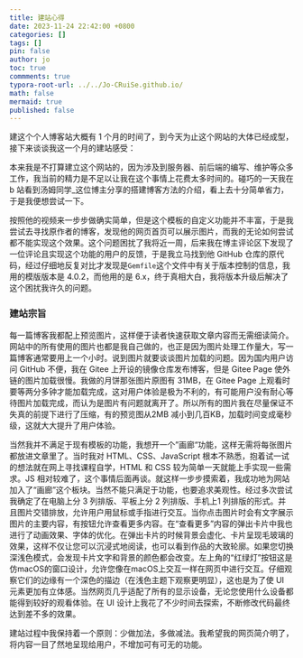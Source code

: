 ```yaml
---
title: 建站心得
date: 2023-11-24 22:42:00 +0800
categories: []
tags: []
pin: false
author: jo
toc: true
commments: true
typora-root-url: ../../Jo-CRuiSe.github.io/
math: false
mermaid: true
published: false
---
```


建这个个人博客站大概有 1 个月的时间了，到今天为止这个网站的大体已经成型，接下来谈谈我这一个月的建站感受：

本来我是不打算建立这个网站的，因为涉及到服务器、前后端的编写、维护等众多工作，我当前的精力是不足以让我在这个事情上花费太多时间的。碰巧的一天我在 b 站看到汤姆同学_这位博主分享的搭建博客方法的介绍，看上去十分简单省力，于是我便想尝试一下。

按照他的视频来一步步做确实简单，但是这个模板的自定义功能并不丰富，于是我尝试去寻找原作者的博客，发现他的网页首页可以展示图片，而我的无论如何尝试都不能实现这个效果。这个问题困扰了我将近一周，后来我在博主评论区下发现了一位评论且实现这个功能的用户的反馈，于是我立马找到他 GitHub 仓库的原代码，经过仔细地反复对比才发现是`Gemfile`这个文件中有关于版本控制的信息，我用的模版版本是 4.0.2，而他用的是 6.x，终于真相大白，我将版本升级后解决了这个困扰我许久的问题。

### 建站宗旨

每一篇博客我都配上预览图片，这样便于读者快速获取文章内容而无需细读简介。网站中的所有使用的图片也都是我自己做的，也正是因为图片处理工作量大，写一篇博客通常要用上一个小时。说到图片就要谈谈图片加载的问题。因为国内用户访问 GitHub 不便，我在 Gitee 上开设的镜像仓库发布博客，但是 Gitee Page 使外链的图片加载很慢。我做的月饼那张图片原图有 31MB，在 Gitee Page 上观看时要等两分多钟才能加载完成，这对用户体验是极为不利的，有可能用户没有耐心等待图片加载完成，而认为是图片有问题就离开了。所以所有的图片我在尽量保证不失真的前提下进行了压缩，有的预览图从2MB 减小到几百KB，加载时间变成毫秒级，这就大大提升了用户体验。

当然我并不满足于现有模板的功能，我想开一个”画廊“功能，这样无需将每张图片都放进文章里了。当时我对 HTML、CSS、JavaScript 根本不熟悉，抱着试一试的想法就在网上寻找课程自学，HTML 和 CSS 较为简单一天就能上手实现一些需求。JS 相对较难了，这个事情后面再谈。就这样一步步摸索着，我成功地为网站加入了“画廊”这个板块。当然不能只满足于功能，也要追求美观性。经过多次尝试我确定了在电脑上分 3 列排版、平板上分 2 列排版、手机上1 列排版的形式。并且图片交错排放，允许用户用鼠标或手指进行交互。当你点击图片时会有文字展示图片的主要内容，有按钮允许查看更多内容。在“查看更多”内容的弹出卡片中我也进行了动画效果、字体的优化。在弹出卡片的时候背景会虚化、卡片呈现毛玻璃的效果，这样不仅让您可以沉浸式地阅读，也可以看到作品的大致轮廓。如果您切换深浅色模式，会发现卡片文字和背景的颜色都会改变。左上角的“红绿灯”按钮这是仿macOS的窗口设计，允许您像在macOS上交互一样在网页中进行交互。仔细观察它们的边缘有一个深色的描边（在浅色主题下观察更明显），这也是为了使 UI 元素更加有立体感。当然网页几乎适配了所有的显示设备，无论您使用什么设备都能得到较好的观看体验。在 UI 设计上我花了不少时间去探索，不断修改代码最终达到差不多的效果。

建站过程中我保持着一个原则：少做加法，多做减法。我希望我的网页简介明了，将内容一目了然地呈现给用户，不增加可有可无的功能。